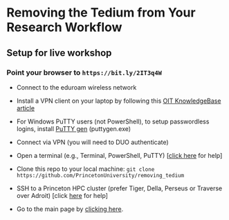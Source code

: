 # Removing the Tedium from Your Research Workflow

## Setup for live workshop

### Point your browser to `https://bit.ly/2IT3q4W`

+ Connect to the eduroam wireless network

+ Install a VPN client on your laptop by following this <a href="https://princeton.service-now.com/snap?id=kb_article&sys_id=ce2a27064f9ca20018ddd48e5210c745" target="_black">OIT KnowledgeBase article</a>

+ For Windows PuTTY users (not PowerShell), to setup passwordless logins, install <a href="https://www.chiark.greenend.org.uk/~sgtatham/putty/latest.html" target="_blank">PuTTY gen</a> (puttygen.exe)

+ Connect via VPN (you will need to DUO authenticate)

+ Open a terminal (e.g., Terminal, PowerShell, PuTTY) [<a href="https://researchcomputing.princeton.edu/education/training/hardware-and-software-requirements-picscie-workshops" target="_blank">click here</a> for help]

+ Clone this repo to your local machine: `git clone https://github.com/PrincetonUniversity/removing_tedium`

+ SSH to a Princeton HPC cluster (prefer Tiger, Della, Perseus or Traverse over Adroit) [click [here](https://researchcomputing.princeton.edu/faq/why-cant-i-login-to-a-clu) for help]

+ Go to the main page by [clicking here](https://github.com/PrincetonUniversity/removing_tedium).
